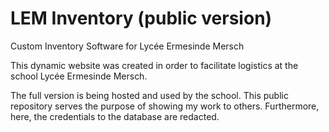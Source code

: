 # LEM Inventory (public version)
Custom Inventory Software for Lycée Ermesinde Mersch

This dynamic website was created in order to facilitate logistics at the school Lycée Ermesinde Mersch.

The full version is being hosted and used by the school. This public repository serves the purpose of showing my work to others. Furthermore, here, the credentials to the database are redacted.
